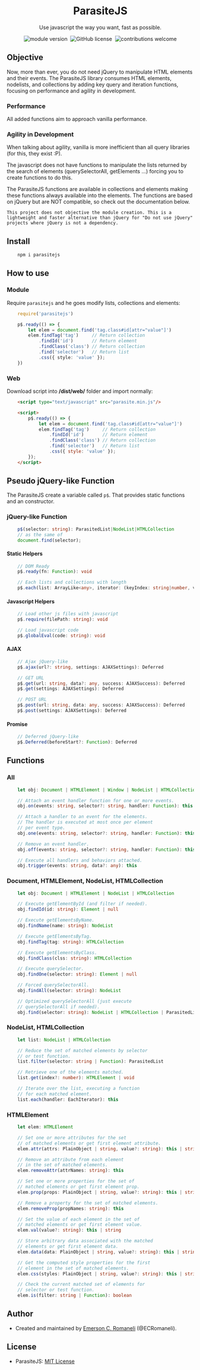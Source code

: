 <h1 align='center'>ParasiteJS</h1>
<p align='center'>
Use javascript the way you want, fast as possible.
</p>
<p align='center'>
<img src="https://img.shields.io/npm/v/parasitejs.svg" alt="module version">&nbsp;
    <img src="https://img.shields.io/badge/license-MIT-blue.svg" alt="GitHub license">&nbsp;
    <img src="https://img.shields.io/badge/contributions-welcome-brightgreen.svg?style=flat" alt="contributions welcome">
</p>

## Objective
Now, more than ever, you do not need jQuery to manipulate HTML elements and their events. The ParasiteJS library consumes HTML elements, nodelists, and collections by adding key query and iteration functions, focusing on performance and agility in development.

### Performance
All added functions aim to approach vanilla performance.

### Agility in Development
When talking about agility, vanilla is more inefficient than all query libraries (for this, they exist :P).

The javascript does not have functions to manipulate the lists returned by the search of elements (querySelectorAll, getElements ...) forcing you to create functions to do this.

The ParasiteJS functions are available in collections and elements making these functions always available into the elements. The functions are based on jQuery but are NOT compatible, so check out the documentation below.


    This project does not objective the module creation. This is a lightweight and faster alternative than jQuery for "Do not use jQuery" projects where jQuery is not a dependency.

## Install

```shell
    npm i parasitejs
```

## How to use
### Module
Require ``parasitejs`` and he goes modify lists, collections and elements:
```typescript
    require('parasitejs')

    p$.ready(() => {
        let elem = document.find('tag.class#id[attr="value"]')
        elem.findTag('tag')     // Return collection
            .findId('id')       // Return element
            .findClass('class') // Return collection 
            .find('selector')   // Return list
            .css({ style: 'value' });
    })
``` 

### Web
Download script into **/dist/web/** folder and import normally:
```html
    <script type="text/javascript" src="parasite.min.js"/>

    <script>
        p$.ready(() => { 
            let elem = document.find('tag.class#id[attr="value"]')
            elem.findTag('tag')     // Return collection
                .findId('id')       // Return element
                .findClass('class') // Return collection 
                .find('selector')   // Return list
                .css({ style: 'value' });
        });
    </script>
``` 

## Pseudo jQuery-like Function
The ParasiteJS create a variable called ``p$``. That provides static functions and an constructor.

### jQuery-like Function
```typescript
    p$(selector: string): ParasitedList|NodeList|HTMLCollection
    // as the same of
    document.find(selector);
```

#### Static Helpers
```typescript
    // DOM Ready
    p$.ready(fn: Function): void

    // Each lists and collections with length
    p$.each(list: ArrayLike<any>, iterator: (keyIndex: string|number, value: any) => boolean): ArrayLike<any>
```

#### Javascript Helpers
```typescript
    // Load other js files with javascript
    p$.require(filePath: string): void

    // Load javascript code
    p$.globalEval(code: string): void
```

#### AJAX
```typescript
    // Ajax jQuery-like
    p$.ajax(url?: string, settings: AJAXSettings): Deferred

    // GET URL
    p$.get(url: string, data?: any, success: AJAXSuccess): Deferred
    p$.get(settings: AJAXSettings): Deferred

    // POST URL
    p$.post(url: string, data: any, success: AJAXSuccess): Deferred
    p$.post(settings: AJAXSettings): Deferred
```

#### Promise
```typescript
    // Deferred jQuery-like
    p$.Deferred(beforeStart?: Function): Deferred
```

## Functions

### All
```typescript
    let obj: Document | HTMLElement | Window | NodeList | HTMLCollection

    // Attach an event handler function for one or more events.
    obj.on(events: string, selector?: string, handler: Function): this

    // Attach a handler to an event for the elements.
    // The handler is executed at most once per element
    // per event type.
    obj.one(events: string, selector?: string, handler: Function): this

    // Remove an event handler.
    obj.off(events: string, selector?: string, handler: Function): this

    // Execute all handlers and behaviors attached.
    obj.trigger(events: string, data?: any): this
```

### Document, HTMLElement, NodeList, HTMLCollection
```typescript
    let obj: Document | HTMLElement | NodeList | HTMLCollection

    // Execute getElementById (and filter if needed).
    obj.findId(id: string): Element | null

    // Execute getElementsByName.
    obj.findName(name: string): NodeList

    // Execute getElementsByTag.
    obj.findTag(tag: string): HTMLCollection

    // Execute getElementsByClass.
    obj.findClass(clss: string): HTMLCollection

    // Execute querySelector.
    obj.findOne(selector: string): Element | null

    // Forced querySelectorAll.
    obj.findAll(selector: string): NodeList

    // Optimized querySelectorAll (just execute
    // querySelectorAll if needed).
    obj.find(selector: string): NodeList | HTMLCollection | ParasitedList
```

### NodeList, HTMLCollection
```typescript
    let list: NodeList | HTMLCollection

    // Reduce the set of matched elements by selector
    // or test function.
    list.filter(selector: string | Function): ParasitedList

    // Retrieve one of the elements matched.
    list.get(index?: number): HTMLElement | void

    // Iterate over the list, executing a function
    // for each matched element.
    list.each(handler: EachIterator): this
```

### HTMLElement
```typescript
    let elem: HTMLElement

    // Set one or more attributes for the set
    // of matched elements or get first element attribute.
    elem.attr(attrs: PlainObject | string, value?: string): this | string

    // Remove an attribute from each element
    // in the set of matched elements.
    elem.removeAttr(attrNames: string): this

    // Set one or more properties for the set of
    // matched elements or get first element prop.
    elem.prop(props: PlainObject | string, value?: string): this | string

    // Remove a property for the set of matched elements.
    elem.removeProp(propNames: string): this

    // Set the value of each element in the set of
    // matched elements or get first element value.
    elem.val(value?: string): this | string

    // Store arbitrary data associated with the matched
    // elements or get first element data.
    elem.data(data: PlainObject | string, value?: string): this | string

    // Get the computed style properties for the first
    // element in the set of matched elements.
    elem.css(styles: PlainObject | string, value?: string): this | string

    // Check the current matched set of elements for
    // selector or test function.
    elem.is(filter: string | Function): boolean
```

## Author

- Created and maintained by [Emerson C. Romaneli](https://github.com/ECRomaneli) (@ECRomaneli).

## License

- ParasiteJS:
[MIT License](LICENSE)
